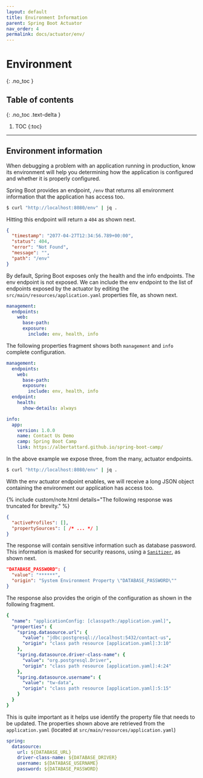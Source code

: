 ```yaml
---
layout: default
title: Environment Information
parent: Spring Boot Actuator
nav_order: 4
permalink: docs/actuator/env/
---
```


# Environment
{: .no_toc }

## Table of contents
{: .no_toc .text-delta }

1. TOC
{:toc}

---

## Environment information

When debugging a problem with an application running in production, know its environment will help you determining how the application is configured and whether it is properly configured.

Spring Boot provides an endpoint, `/env` that returns all environment information that the application has access too.

```bash
$ curl "http://localhost:8080/env" | jq .
```

Hitting this endpoint will return a `404` as shown next.

```json
{
  "timestamp": "2077-04-27T12:34:56.789+00:00",
  "status": 404,
  "error": "Not Found",
  "message": "",
  "path": "/env"
}
```

By default, Spring Boot exposes only the health and the info endpoints.  The env endpoint is not exposed.  We can include the env endpoint to the list of endpoints exposed by the actuator by editing the `src/main/resources/application.yaml` properties file, as shown next.

```yaml
management:
  endpoints:
    web:
      base-path:
      exposure:
        include: env, health, info
```

The following properties fragment shows both `management` and `info` complete configuration.

```yaml
management:
  endpoints:
    web:
      base-path:
      exposure:
        include: env, health, info
  endpoint:
    health:
      show-details: always

info:
  app:
    version: 1.0.0
    name: Contact Us Demo
    camp: Spring Boot Camp
    link: https://albertattard.github.io/spring-boot-camp/
```

In the above example we expose three, from the many, actuator endpoints.

```bash
$ curl "http://localhost:8080/env" | jq .
```

With the env actuator endpoint enables, we will receive a long JSON object containing the environment our application has access too.

{% include custom/note.html details="The following response was truncated for brevity." %}

```json
{
  "activeProfiles": [],
  "propertySources": [ /* ... */ ]
}
```

The response will contain sensitive information such as database password.  This information is masked for security reasons, using a [`Sanitizer`](https://docs.spring.io/spring-boot/docs/current/api/org/springframework/boot/actuate/endpoint/Sanitizer.html), as shown next.

```json
"DATABASE_PASSWORD": {
  "value": "******",
  "origin": "System Environment Property \"DATABASE_PASSWORD\""
}
```

The response also provides the origin of the configuration as shown in the following fragment.

```yaml
{
  "name": "applicationConfig: [classpath:/application.yaml]",
  "properties": {
    "spring.datasource.url": {
      "value": "jdbc:postgresql://localhost:5432/contact-us",
      "origin": "class path resource [application.yaml]:3:10"
    },
    "spring.datasource.driver-class-name": {
      "value": "org.postgresql.Driver",
      "origin": "class path resource [application.yaml]:4:24"
    },
    "spring.datasource.username": {
      "value": "tw-data",
      "origin": "class path resource [application.yaml]:5:15"
    }
  }
}
```

This is quite important as it helps use identify the property file that needs to be updated.  The properties shown above are retrieved from the `application.yaml` (located at `src/main/resources/application.yaml`)

```yaml
spring:
  datasource:
    url: ${DATABASE_URL}
    driver-class-name: ${DATABASE_DRIVER}
    username: ${DATABASE_USERNAME}
    password: ${DATABASE_PASSWORD}
```
